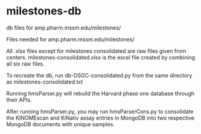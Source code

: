 # milestones-db
db files for amp.pharm.mssm.edu/milestones/

Files needed for amp.pharm.mssm.edu/milestones/

All .xlsx files except for milestones consolidated are raw files given from centers.
milestones-consolidated.xlsx is the excel file created by combining all six raw files.

To recreate the db, run db-DSGC-consolidated.py from the same directory as milestones-consolidated.txt


Running hmsParser.py will rebuild the Harvard phase one database through their APIs.

After running hmsParser.py, you may run hmsParserCons.py to consolidate the KINOMEscan and KiNativ assay entries in MongoDB into two respective MongoDB documents with unique samples.
